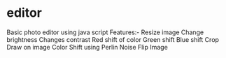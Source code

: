 # editor
Basic photo editor using java script 
Features:- 
  Resize image
  Change brightness
  Changes contrast
  Red shift of color
  Green shift
  Blue shift 
  Crop
  Draw on image
  Color Shift using Perlin Noise
  Flip Image
